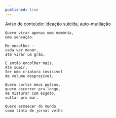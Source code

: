 ```yaml
---
published: true
---
```

Aviso de conteúdo: Ideação suicída, auto-mutilação


```
Quero virar apenas uma memória,
uma sensação.

Me encolher -
cada vez menor,
até virar um grão.

E então encolher mais.
Até sumir.
Ser uma criatura invisível
de volume desprezível.

Quero cortar meus pulsos,
quero escorrer pra longe,
me misturar com esgoto,
voltar pro mar.

Quero esmaecer do mundo
como tinta de jornal velho
```
